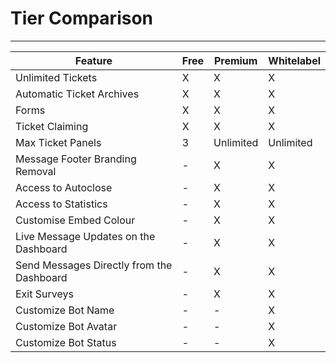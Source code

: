 # Tier Comparison
***

| Feature | Free | Premium | Whitelabel |
|--|--|--|--|
| Unlimited Tickets | X | X | X |
| Automatic Ticket Archives | X | X | X |
| Forms | X | X | X |
| Ticket Claiming | X | X | X |
| Max Ticket Panels | 3 | Unlimited | Unlimited |
| Message Footer Branding Removal | - | X | X |
| Access to Autoclose | - | X | X |
| Access to Statistics | - | X | X |
| Customise Embed Colour | - | X | X |
| Live Message Updates on the Dashboard | - | X | X |
| Send Messages Directly from the Dashboard | - | X | X |
| Exit Surveys | - | X | X |
| Customize Bot Name | - | - | X |
| Customize Bot Avatar | - | - | X |
| Customize Bot Status | - | - | X |
